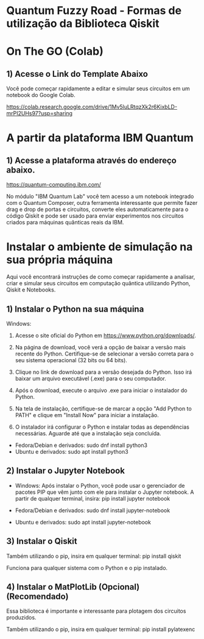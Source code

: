 # Quantum Fuzzy Road - Formas de utilização da Biblioteca Qiskit

# On The GO (Colab)

## 1) Acesse o Link do Template Abaixo

Você pode começar rapidamente a editar e simular seus circuitos em um notebook do Google Colab. 

https://colab.research.google.com/drive/1Mv5luLRtqzXk2r6KixbLD-mrPI2UHs97?usp=sharing

# A partir da plataforma IBM Quantum

## 1) Acesse a plataforma através do endereço abaixo.
https://quantum-computing.ibm.com/

No módulo "IBM Quantum Lab" você tem acesso a um notebook integrado com o Quantum Composer, outra ferramenta interessante que permite fazer drag e drop de portas e circuitos, converte eles automaticamente para o código Qiskit e pode ser usado para enviar experimentos nos circuitos criados para máquinas quânticas reais da IBM.

# Instalar o ambiente de simulação na sua própria máquina

Aqui você encontrará instruções de como começar rapidamente a analisar, criar e simular seus circuitos em computação quântica utilizando Python, Qiskit e Notebooks. 

## 1) Instalar o Python na sua máquina

Windows: 

1. Acesse o site oficial do Python em https://www.python.org/downloads/.

2. Na página de download, você verá a opção de baixar a versão mais recente do Python. Certifique-se de selecionar a versão correta para o seu sistema operacional (32 bits ou 64 bits).

3. Clique no link de download para a versão desejada do Python. Isso irá baixar um arquivo executável (.exe) para o seu computador.

4. Após o download, execute o arquivo .exe para iniciar o instalador do Python.

5. Na tela de instalação, certifique-se de marcar a opção "Add Python to PATH" e clique em "Install Now" para iniciar a instalação.

6. O instalador irá configurar o Python e instalar todas as dependências necessárias. Aguarde até que a instalação seja concluída.

- Fedora/Debian e derivados: sudo dnf install python3
- Ubuntu e derivados: sudo apt install python3

## 2) Instalar o Jupyter Notebook

- Windows: Após instalar o Python, você pode usar o gerenciador de pacotes PIP que vêm junto com ele para instalar o Jupyter notebook. A partir de qualquer terminal, insira: pip install jupyter notebook

- Fedora/Debian e derivados: sudo dnf install jupyter-notebook
- Ubuntu e derivados: sudo apt install jupyter-notebook

## 3) Instalar o Qiskit

Também utilizando o pip, insira em qualquer terminal: pip install qiskit

Funciona para qualquer sistema com o Python e o pip instalado.

## 4) Instalar o MatPlotLib (Opcional) (Recomendado)

Essa biblioteca é importante e interessante para plotagem dos circuitos produzidos.

Também utilizando o pip, insira em qualquer terminal: pip install pylatexenc








